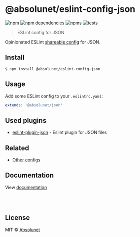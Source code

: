 # @absolunet/eslint-config-json

[![npm](https://img.shields.io/npm/v/@absolunet/eslint-config-json.svg)](https://www.npmjs.com/package/@absolunet/eslint-config-json)
[![npm dependencies](https://david-dm.org/absolunet/eslint-config/status.svg?path=packages/json)](https://david-dm.org/absolunet/eslint-config?path=packages/json)
[![npms](https://badges.npms.io/%40absolunet%2Feslint-config-json.svg)](https://npms.io/search?q=%40absolunet%2Feslint-config-json)
[![tests](https://github.com/absolunet/eslint-config/workflows/tests/badge.svg?branch=master)](https://github.com/absolunet/eslint-config/actions?query=workflow%3Atests+branch%3Amaster)

> ESLint config for JSON

Opinionated ESLint [shareable config](https://eslint.org/docs/developer-guide/shareable-configs.html) for JSON.


## Install

```
$ npm install @absolunet/eslint-config-json
```


## Usage

Add some ESLint config to your `.eslintrc.yaml`:

```yaml
extends: '@absolunet/json'
```


## Used plugins

- [eslint-plugin-json](https://github.com/azeemba/eslint-plugin-json) - Eslint plugin for JSON files



## Related

- [Other configs](https://github.com/absolunet/eslint-config)


## Documentation

View [documentation](https://documentation.absolunet.com/eslint-config/json)






<br><br>

## License
MIT © [Absolunet](https://absolunet.com)
